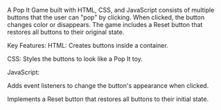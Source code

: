 A Pop It Game built with HTML, CSS, and JavaScript consists of multiple buttons that the user can "pop" by clicking. When clicked, the button changes color or disappears. The game includes a Reset button that restores all buttons to their original state.

Key Features:
HTML: Creates buttons inside a container.

CSS: Styles the buttons to look like a Pop It toy.

JavaScript:

Adds event listeners to change the button's appearance when clicked.

Implements a Reset button that restores all buttons to their initial state.